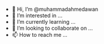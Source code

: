 - 👋 Hi, I’m @muhammadahmedawan
- 👀 I’m interested in ...
- 🌱 I’m currently learning ...
- 💞️ I’m looking to collaborate on ...
- 📫 How to reach me ...

<!---
muhammadahmedawan/muhammadahmedawan is a ✨ special ✨ repository because its `README.md` (this file) appears on your GitHub profile.
You can click the Preview link to take a look at your changes.
--->
